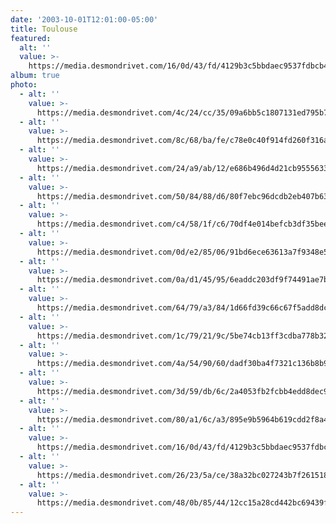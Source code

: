 ```yaml
---
date: '2003-10-01T12:01:00-05:00'
title: Toulouse
featured:
  alt: ''
  value: >-
    https://media.desmondrivet.com/16/0d/43/fd/4129b3c5bbdaec9537fdbcb4afa05d7b0f800b4e5734631ffc9a48bd.jpg
album: true
photo:
  - alt: ''
    value: >-
      https://media.desmondrivet.com/4c/24/cc/35/09a6bb5c1807131ed795b7a705080bdf5565d83a28bcee0a44b9af41.jpg
  - alt: ''
    value: >-
      https://media.desmondrivet.com/8c/68/ba/fe/c78e0c40f914fd260f316a089af4908eea548cdf37ea02d98e349ada.jpg
  - alt: ''
    value: >-
      https://media.desmondrivet.com/24/a9/ab/12/e686b496d4d21cb9555633a625b48cc319c1d6f3685860583dc66442.jpg
  - alt: ''
    value: >-
      https://media.desmondrivet.com/50/84/88/d6/80f7ebc96dcdb2eb407b63011103b225e403c0a59665886c21d93838.jpg
  - alt: ''
    value: >-
      https://media.desmondrivet.com/c4/58/1f/c6/70df4e014befcb3df35beeab5b63143cd7faeff242e84af720c7f064.jpg
  - alt: ''
    value: >-
      https://media.desmondrivet.com/0d/e2/85/06/91bd6ece63613a7f9348e5aeec614c9fe35153377145d70247832c61.jpg
  - alt: ''
    value: >-
      https://media.desmondrivet.com/0a/d1/45/95/6eaddc203df9f74491ae7b4774325e03816a73ee6ad35c7f734dfa1e.jpg
  - alt: ''
    value: >-
      https://media.desmondrivet.com/64/79/a3/84/1d66fd39c66c67f5add8dcc56459ef1297c1f77004b46b72a6f4b71d.jpg
  - alt: ''
    value: >-
      https://media.desmondrivet.com/1c/79/21/9c/5be74cb13ff3cdba778b328df7712a598e05dd87e6caf9939a015783.jpg
  - alt: ''
    value: >-
      https://media.desmondrivet.com/4a/54/90/60/dadf30ba4f7321c136b8b9472badcee3951e299677d829b462a2454e.jpg
  - alt: ''
    value: >-
      https://media.desmondrivet.com/3d/59/db/6c/2a4053fb2fcbb4edd8dec925f6532e3357917889aa04b8345f48b093.jpg
  - alt: ''
    value: >-
      https://media.desmondrivet.com/80/a1/6c/a3/895e9b5964b619cdd2f8a407626c7e12b9901baf4625baf900a11161.jpg
  - alt: ''
    value: >-
      https://media.desmondrivet.com/16/0d/43/fd/4129b3c5bbdaec9537fdbcb4afa05d7b0f800b4e5734631ffc9a48bd.jpg
  - alt: ''
    value: >-
      https://media.desmondrivet.com/26/23/5a/ce/38a32bc027243b7f261518610b68f581c5c84f5d96b4a87c019d542d.jpg
  - alt: ''
    value: >-
      https://media.desmondrivet.com/48/0b/85/44/12cc15a28cd442bc69439f5a9cd016de92569fb8b8fb9cbdb577a8ff.jpg
---
```



